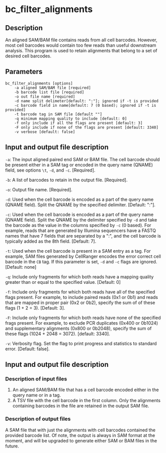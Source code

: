 # bc_filter_alignments

## Description
An aligned SAM/BAM file contains reads from all cell barcodes. However,
most cell barcodes would contain too few reads than useful downstream
analysis. This program is used to retain alignments that belong to a set
of desired cell barcodes. 

## Parameters
```
bc_filter_alignments [options]
	-a aligned SAM/BAM file [required]
	-b barcode list file [required]
	-o out file name [required]
	-d name split delimeter[default: ":"]; ignored if -t is provided
	-c barcode field in name[default: 7 (0 based); ignored if -t is provided]
	-t barcode tag in SAM file [default ""]
	-q minimum mapping quality to include [default: 0]
	-f only include if all the flags are present [default: 3]
	-F only include if none of the flags are present [default: 3340]
	-v verbose [default: false]
```

## Input and output file description
`-a`: The input aligned paired end SAM or BAM file. The cell barcode
should be present either in a SAM tag or encoded in the query name
(QNAME) field, see options `\t`, `-d`, and `-c`. [Required].

`-b`: A list of barcodes to retain in the output file. [Required].

`-o`: Output file name. [Required].

`-d`: Used when the cell barcode is encoded as a part of the query name
(QNAME field). Split the QNAME by the specified delimiter. [Default:
":"]. 

`-c`: Used when the cell barcode is encoded as a part of the query name
(QNAME field). Split the QNAME by the delimiter specified by `-d`
and take the barcode as the value in the columns specified by `-c` (0
based). For example, reads that are generated by Illumina sequencers
have a FASTQ names that have 7 fields that are separated by a ":", and
the cell barcode is typically added as the 8th field. [Default: 7].   

`-t`: Used when the cell barcode is present in a SAM entry as a tag. For
example, SAM files generated by CellRanger encodes the error correct
cell barcode in the `CB` tag. If this parameter is set, `-d` and `-c`
flags are ignored. [Default: none]

`-q`: Include only fragments for which both reads have a mapping
quality greater than or equal to the specified value. [Default: 0]

`-f`: Include only fragments for which both reads have all of the
specified flags present. For example, to include paired reads (0x1 or
0b1) and reads that are mapped in proper pair (0x2 or 0b2), specify the
sum of of these flags (1 + 2 = 3). [Default: 3]. 

`-F`: Include only fragments for which both reads have none of the
specified frags present. For example, to exclude PCR duplicates (0x400
or 0b1024) and supplementary alignments (0x800 or 0b2048), specify the
sum of these flags (1024 + 2048 = 3072). [default: 3340].

`-v`: Verbosity flag. Set the flag to print progress and statistics to
standard error. [Default: false].

## Input and output file description
### Description of input files
1. An aligned SAM/BAM file that has a cell barcode encoded
either in the query name or in a tag.  
2. A TSV file with the cell barcode in the first column. Only the
alignments containing barcodes in the file are retained in the output
SAM file.  

### Description of output files
A SAM file that with just the alignments with cell barcodes contained
the provided barcode list. Of note, the output is always in SAM format
at the moment, and will be upgraded to generate either SAM or BAM files in
the future.   
